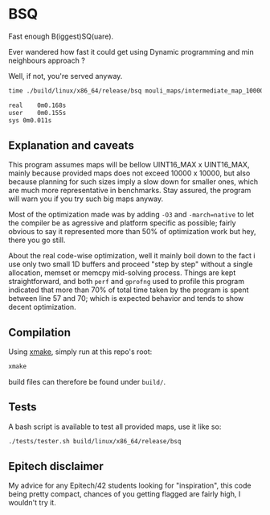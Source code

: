 # BSQ

Fast enough B(iggest)SQ(uare).

Ever wandered how fast it could get using Dynamic programming and min neighbours approach ?

Well, if not, you're served anyway.

```txt
time ./build/linux/x86_64/release/bsq mouli_maps/intermediate_map_10000_10000 > /dev/null

real	0m0.168s
user	0m0.155s
sys	0m0.011s
```

## Explanation and caveats

This program assumes maps will be bellow UINT16_MAX x UINT16_MAX, mainly because provided maps does not exceed 10000 x 10000, but also because planning for such sizes imply a slow down for smaller ones, which are much more representative in benchmarks. Stay assured, the program will warn you if you try such big maps anyway.

Most of the optimization made was by adding `-O3` and `-march=native` to let the compiler be as agressive and platform specific as possible; fairly obvious to say it represented more than 50% of optimization work but hey, there you go still.

About the real code-wise optimization, well it mainly boil down to the fact i use only two small 1D buffers and proceed "step by step" without a single allocation, memset or memcpy mid-solving process. Things are kept straightforward, and both `perf` and `gprofng` used to profile this program indicated that more than 70% of total time taken by the program is spent between line 57 and 70; which is expected behavior and tends to show decent optimization.

## Compilation

Using [xmake](https://xmake.io/guide/quick-start.html), simply run at this repo's root:

```bash
xmake
```

build files can therefore be found under `build/`.

## Tests

A bash script is available to test all provided maps, use it like so:

```bash
./tests/tester.sh build/linux/x86_64/release/bsq
```

## Epitech disclaimer

My advice for any Epitech/42 students looking for "inspiration", this code being pretty compact, chances of you getting flagged are fairly high, I wouldn't try it.
